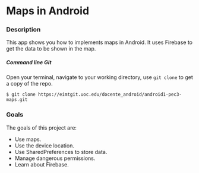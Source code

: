 # Maps in Android

### Description
This app shows you how to implements maps in Android. It uses Firebase to get the data to be shown in the map.

##### Command line Git
Open your terminal, navigate to your working directory, use `git clone` to get a copy of the repo.

```
$ git clone https://eimtgit.uoc.edu/docente_android/android1-pec3-maps.git
```

### Goals
The goals of this project are:
* Use maps.
* Use the device location.
* Use SharedPreferences to store data.
* Manage dangerous permissions.
* Learn about Firebase.
